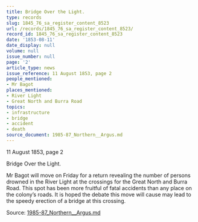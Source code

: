 ```yaml
---
title: Bridge Over the Light.
type: records
slug: 1845_76_sa_register_content_8523
url: /records/1845_76_sa_register_content_8523/
record_id: 1845_76_sa_register_content_8523
date: '1853-08-11'
date_display: null
volume: null
issue_number: null
page: '2'
article_type: news
issue_reference: 11 August 1853, page 2
people_mentioned:
- Mr Bagot
places_mentioned:
- River Light
- Great North and Burra Road
topics:
- infrastructure
- bridge
- accident
- death
source_document: 1985-87_Northern__Argus.md
---
```


11 August 1853, page 2

Bridge Over the Light.

Mr Bagot will move on Friday for a return revealing the number of persons drowned in the River Light at the crossings for the Great North and Burra Road.  This spot has been more fruitful of fatal accidents than any place on the colony’s roads.  It is hoped the debate this move will cause may lead to the speedy erection of a bridge at this crossing.

Source: [1985-87_Northern__Argus.md](/downloads/markdown/1985-87_Northern__Argus.md)
